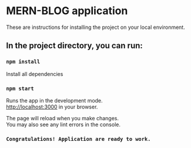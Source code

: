 # MERN-BLOG application

These are instructions for installing the project on your local environment.

## In the project directory, you can run:

### `npm install`

Install all dependencies

### `npm start`

Runs the app in the development mode.\
[http://localhost:3000](http://localhost:3000) in your browser.

The page will reload when you make changes.\
You may also see any lint errors in the console.

### `Congratulations! Application are ready to work.`


